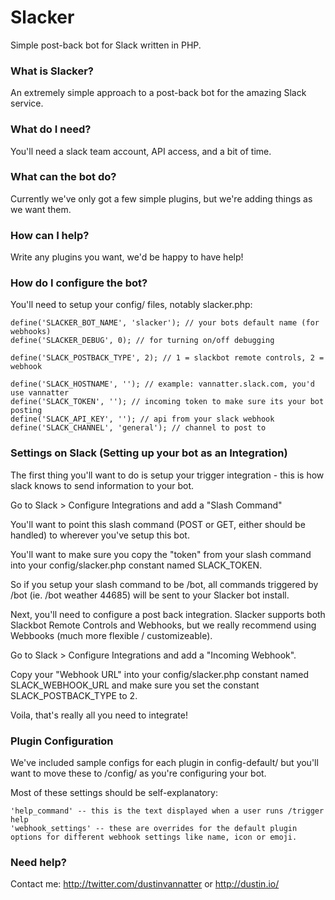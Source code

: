 # Slacker

Simple post-back bot for Slack written in PHP.

### What is Slacker?

An extremely simple approach to a post-back bot for the amazing Slack service. 

### What do I need?

You'll need a slack team account, API access, and a bit of time. 

### What can the bot do?

Currently we've only got a few simple plugins, but we're adding things as we want them. 

### How can I help?

Write any plugins you want, we'd be happy to have help!

### How do I configure the bot?

You'll need to setup your config/ files, notably slacker.php:

	define('SLACKER_BOT_NAME', 'slacker'); // your bots default name (for webhooks)
	define('SLACKER_DEBUG', 0); // for turning on/off debugging

	define('SLACK_POSTBACK_TYPE', 2); // 1 = slackbot remote controls, 2 = webhook
	
	define('SLACK_HOSTNAME', ''); // example: vannatter.slack.com, you'd use vannatter
	define('SLACK_TOKEN', ''); // incoming token to make sure its your bot posting
	define('SLACK_API_KEY', ''); // api from your slack webhook
	define('SLACK_CHANNEL', 'general'); // channel to post to

### Settings on Slack (Setting up your bot as an Integration)

The first thing you'll want to do is setup your trigger integration - this is how slack knows to send information to your bot.

Go to Slack > Configure Integrations and add a "Slash Command"

You'll want to point this slash command (POST or GET, either should be handled) to wherever you've setup this bot.

You'll want to make sure you copy the "token" from your slash command into your config/slacker.php constant named SLACK_TOKEN.

So if you setup your slash command to be /bot, all commands triggered by /bot (ie. /bot weather 44685) will be sent to your Slacker bot install.

Next, you'll need to configure a post back integration. Slacker supports both Slackbot Remote Controls and Webhooks, but we really recommend using Webbooks (much more flexible / customizeable).

Go to Slack > Configure Integrations and add a "Incoming Webhook".

Copy your "Webhook URL" into your config/slacker.php constant named SLACK_WEBHOOK_URL and make sure you set the constant SLACK_POSTBACK_TYPE to 2.

Voila, that's really all you need to integrate!

### Plugin Configuration

We've included sample configs for each plugin in config-default/ but you'll want to move these to /config/ as you're configuring your bot.

Most of these settings should be self-explanatory:

	'help_command' -- this is the text displayed when a user runs /trigger help
	'webhook_settings' -- these are overrides for the default plugin options for different webhook settings like name, icon or emoji. 
	

### Need help?

Contact me: http://twitter.com/dustinvannatter or http://dustin.io/

